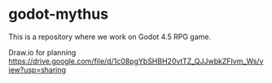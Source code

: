 # godot-mythus
This is a repository where we work on Godot 4.5 RPG game.

Draw.io for planning
https://drive.google.com/file/d/1c08pgYbSHBH20vtTZ_QJJwbkZFIvm_Ws/view?usp=sharing
